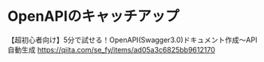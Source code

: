 # OpenAPIのキャッチアップ
【超初心者向け】5分で試せる！OpenAPI(Swagger3.0)ドキュメント作成〜API自動生成
https://qiita.com/se_fy/items/ad05a3c6825bb9612170
